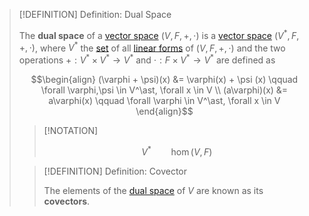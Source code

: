 >[!DEFINITION] Definition: Dual Space
>
>The **dual space** of a [vector space](../Vector%20Space.md) $(V,F,+,\cdot)$ is a [vector space](../Vector%20Space.md) $(V^\ast, F, +, \cdot)$, where $V^\ast$ the [set](../../../../Set%20Theory/Set.md) of all [linear forms](../../Linear%20Transformations/Linear%20Form.md) of $(V,F,+,\cdot)$ and the two operations $+: V^\ast \times V^\ast \to V^\ast$ and $\cdot: F\times V^\ast \to V^\ast$ are defined as
>
>$$\begin{align} (\varphi + \psi)(x) &= \varphi(x) + \psi (x) \qquad \forall \varphi,\psi \in V^\ast, \forall x \in V \\ (a\varphi)(x) &= a\varphi(x) \qquad \forall \varphi \in V^\ast, \forall x \in V \end{align}$$
>
>>[!NOTATION]
>>
>>$$V^\ast \qquad \hom(V, F)$$
>>
>
>>[!DEFINITION] Definition: Covector
>>
>>The elements of the [dual space](Dual%20Space.md) of $V$ are known as its **covectors**.
>>